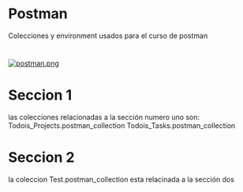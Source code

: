 # Postman
Colecciones y environment  usados para el curso de postman 

#
[![postman.png](https://i.postimg.cc/0NZLSq50/postman.png)](https://postimg.cc/McMPkNQn)

# Seccion 1
las colecciones relacionadas a la sección numero uno son:
Todois_Projects.postman_collection
Todois_Tasks.postman_collection

# Seccion 2
la coleccion Test.postman_collection esta relacinada a la sección dos 


